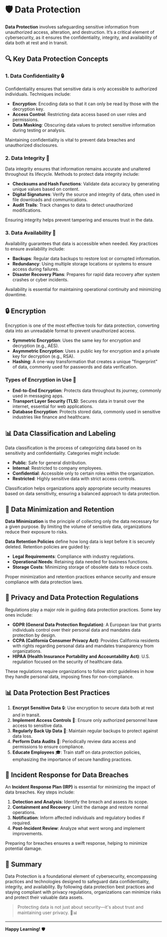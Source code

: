 # 🛡️ Data Protection

**Data Protection** involves safeguarding sensitive information from unauthorized access, alteration, and destruction. It’s a critical element of cybersecurity, as it ensures the confidentiality, integrity, and availability of data both at rest and in transit.


## 🔍 Key Data Protection Concepts

### 1. Data Confidentiality 🔒

Confidentiality ensures that sensitive data is only accessible to authorized individuals. Techniques include:

- **Encryption**: Encoding data so that it can only be read by those with the decryption key.
- **Access Control**: Restricting data access based on user roles and permissions.
- **Data Masking**: Obscuring data values to protect sensitive information during testing or analysis.

Maintaining confidentiality is vital to prevent data breaches and unauthorized disclosures.

### 2. Data Integrity 🔧

Data integrity ensures that information remains accurate and unaltered throughout its lifecycle. Methods to protect data integrity include:

- **Checksums and Hash Functions**: Validate data accuracy by generating unique values based on content.
- **Digital Signatures**: Verify the source and integrity of data, often used in file downloads and communications.
- **Audit Trails**: Track changes to data to detect unauthorized modifications.

Ensuring integrity helps prevent tampering and ensures trust in the data.

### 3. Data Availability 🚦

Availability guarantees that data is accessible when needed. Key practices to ensure availability include:

- **Backups**: Regular data backups to restore lost or corrupted information.
- **Redundancy**: Using multiple storage locations or systems to ensure access during failures.
- **Disaster Recovery Plans**: Prepares for rapid data recovery after system crashes or cyber incidents.

Availability is essential for maintaining operational continuity and minimizing downtime.


## 🔒 Encryption

Encryption is one of the most effective tools for data protection, converting data into an unreadable format to prevent unauthorized access.

- **Symmetric Encryption**: Uses the same key for encryption and decryption (e.g., AES).
- **Asymmetric Encryption**: Uses a public key for encryption and a private key for decryption (e.g., RSA).
- **Hashing**: A one-way transformation that creates a unique "fingerprint" of data, commonly used for passwords and data verification.

### Types of Encryption in Use 🔐

- **End-to-End Encryption**: Protects data throughout its journey, commonly used in messaging apps.
- **Transport Layer Security (TLS)**: Secures data in transit over the internet, essential for web applications.
- **Database Encryption**: Protects stored data, commonly used in sensitive industries like finance and healthcare.


## 📊 Data Classification and Labeling

Data classification is the process of categorizing data based on its sensitivity and confidentiality. Categories might include:

- **Public**: Safe for general distribution.
- **Internal**: Restricted to company employees.
- **Confidential**: Accessible only to certain roles within the organization.
- **Restricted**: Highly sensitive data with strict access controls.

Classification helps organizations apply appropriate security measures based on data sensitivity, ensuring a balanced approach to data protection.


## 🧰 Data Minimization and Retention

**Data Minimization** is the principle of collecting only the data necessary for a given purpose. By limiting the volume of sensitive data, organizations reduce their exposure to risks.

**Data Retention Policies** define how long data is kept before it is securely deleted. Retention policies are guided by:

- **Legal Requirements**: Compliance with industry regulations.
- **Operational Needs**: Retaining data needed for business functions.
- **Storage Costs**: Minimizing storage of obsolete data to reduce costs.

Proper minimization and retention practices enhance security and ensure compliance with data protection laws.


## 👥 Privacy and Data Protection Regulations

Regulations play a major role in guiding data protection practices. Some key ones include:

- **GDPR (General Data Protection Regulation)**: A European law that grants individuals control over their personal data and mandates data protection by design.
- **CCPA (California Consumer Privacy Act)**: Provides California residents with rights regarding personal data and mandates transparency from organizations.
- **HIPAA (Health Insurance Portability and Accountability Act)**: U.S. regulation focused on the security of healthcare data.

These regulations require organizations to follow strict guidelines in how they handle personal data, imposing fines for non-compliance.


## 📊 Data Protection Best Practices

1. **Encrypt Sensitive Data** 🔒: Use encryption to secure data both at rest and in transit.
2. **Implement Access Controls** 🔑: Ensure only authorized personnel have access to sensitive data.
3. **Regularly Back Up Data** 💾: Maintain regular backups to protect against data loss.
4. **Perform Data Audits** 📝: Periodically review data access and permissions to ensure compliance.
5. **Educate Employees** 🎓: Train staff on data protection policies, emphasizing the importance of secure handling practices.


## 🔄 Incident Response for Data Breaches

An **Incident Response Plan (IRP)** is essential for minimizing the impact of data breaches. Key steps include:

1. **Detection and Analysis**: Identify the breach and assess its scope.
2. **Containment and Recovery**: Limit the damage and restore normal operations.
3. **Notification**: Inform affected individuals and regulatory bodies if required.
4. **Post-Incident Review**: Analyze what went wrong and implement improvements.

Preparing for breaches ensures a swift response, helping to minimize potential damage.


## 🚀 Summary

Data Protection is a foundational element of cybersecurity, encompassing practices and technologies designed to safeguard data confidentiality, integrity, and availability. By following data protection best practices and staying compliant with privacy regulations, organizations can minimize risks and protect their valuable data assets.

> Protecting data is not just about security—it's about trust and maintaining user privacy. 🔐📊

---

**Happy Learning!** 🛡️
